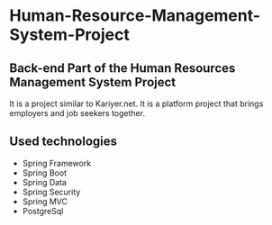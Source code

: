 # Human-Resource-Management-System-Project

## Back-end Part of the Human Resources Management System Project
It is a project similar to Kariyer.net. It is a platform project that brings employers and job seekers together.

## Used technologies
- Spring Framework
- Spring Boot
- Spring Data
- Spring Security
- Spring MVC
- PostgreSql

